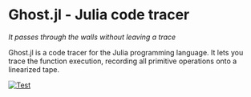 # Ghost.jl - Julia code tracer

_It passes through the walls without leaving a trace_

Ghost.jl is a code tracer for the Julia programming language. It lets you trace the function execution, recording all primitive operations onto a linearized tape.

[![Test](https://github.com/dfdx/Ghost.jl/actions/workflows/test.yml/badge.svg)](https://github.com/dfdx/Ghost.jl/actions/workflows/test.yml)